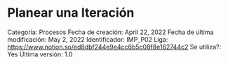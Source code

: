 # Planear una Iteración

Categoría: Procesos
Fecha de creación: April 22, 2022
Fecha de última modificación: May 2, 2022
Identificador: IMP_P02
Liga: https://www.notion.so/ed8dbf244e9e4cc6b5c08f8e162744c2 
Se utiliza?: Yes
Última versión: 1.0
